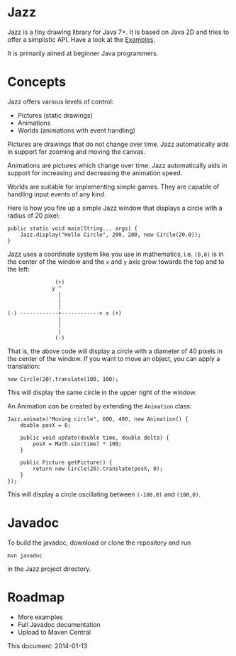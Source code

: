 Jazz
====

Jazz is a tiny drawing library for Java 7+. It is based on Java 2D and tries to offer a
simplistic API. Have a look at the [Examples](/src/main/java/jazz/examples).

It is primarily aimed at beginner Java programmers.

Concepts
========

Jazz offers various levels of control:

- Pictures (static drawings)
- Animations
- Worlds (animations with event handling)

Pictures are drawings that do not change over time. Jazz automatically
aids in support for zooming and moving the canvas.

Animations are pictures which change over time. Jazz automatically
aids in support for increasing and decreasing the animation speed.

Worlds are suitable for implementing simple games. They are capable
of handling input events of any kind.

Here is how you fire up a simple Jazz window that displays a circle
with a radius of 20 pixel:

    public static void main(String... args) {
        Jazz.display("Hello Circle", 200, 200, new Circle(20.0));
    }

Jazz uses a coordinate system like you use in mathematics, i.e.
`(0,0)` is in the center of the window and the `x` and `y` axis
grow towards the top and to the left:

                   (+)
                  y ^
                    |
                    |
                    |
    (-) ------------+------------> x (+)
                    |
                    |
                    |
                   (-)

    
That is, the above code will display a circle with a diameter of
40 pixels in the center of the window. If you want to move an object,
you can apply a translation:

    new Circle(20).translate(100, 100);

This will display the same circle in the upper right of the window.

An Animation can be created by extending the `Animation` class:

    Jazz.animate("Moving circle", 600, 400, new Animation() {
        double posX = 0;

        public void update(double time, double delta) {
            posX = Math.sin(time) * 100;
        }

        public Picture getPicture() {
            return new Circle(20).translate(posX, 0);
        }
    });

This will display a circle oscillating between `(-100,0)` and `(100,0)`.


Javadoc
=======

To build the javadoc, download or clone the repository and run

    mvn javadoc

in the Jazz project directory. 


Roadmap
=======

+ More examples
+ Full Javadoc documentation
+ Upload to Maven Central


This document: 2014-01-13

